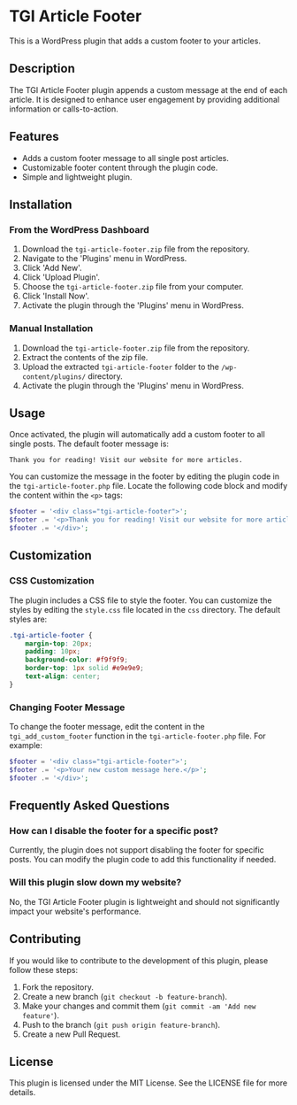 
# TGI Article Footer

This is a WordPress plugin that adds a custom footer to your articles.

## Description

The TGI Article Footer plugin appends a custom message at the end of each article. It is designed to enhance user engagement by providing additional information or calls-to-action.

## Features

- Adds a custom footer message to all single post articles.
- Customizable footer content through the plugin code.
- Simple and lightweight plugin.

## Installation

### From the WordPress Dashboard

1. Download the `tgi-article-footer.zip` file from the repository.
2. Navigate to the 'Plugins' menu in WordPress.
3. Click 'Add New'.
4. Click 'Upload Plugin'.
5. Choose the `tgi-article-footer.zip` file from your computer.
6. Click 'Install Now'.
7. Activate the plugin through the 'Plugins' menu in WordPress.

### Manual Installation

1. Download the `tgi-article-footer.zip` file from the repository.
2. Extract the contents of the zip file.
3. Upload the extracted `tgi-article-footer` folder to the `/wp-content/plugins/` directory.
4. Activate the plugin through the 'Plugins' menu in WordPress.

## Usage

Once activated, the plugin will automatically add a custom footer to all single posts. The default footer message is:

```
Thank you for reading! Visit our website for more articles.
```

You can customize the message in the footer by editing the plugin code in the `tgi-article-footer.php` file. Locate the following code block and modify the content within the `<p>` tags:

```php
$footer = '<div class="tgi-article-footer">';
$footer .= '<p>Thank you for reading! Visit our website for more articles.</p>';
$footer .= '</div>';
```

## Customization

### CSS Customization

The plugin includes a CSS file to style the footer. You can customize the styles by editing the `style.css` file located in the `css` directory. The default styles are:

```css
.tgi-article-footer {
    margin-top: 20px;
    padding: 10px;
    background-color: #f9f9f9;
    border-top: 1px solid #e9e9e9;
    text-align: center;
}
```

### Changing Footer Message

To change the footer message, edit the content in the `tgi_add_custom_footer` function in the `tgi-article-footer.php` file. For example:

```php
$footer = '<div class="tgi-article-footer">';
$footer .= '<p>Your new custom message here.</p>';
$footer .= '</div>';
```

## Frequently Asked Questions

### How can I disable the footer for a specific post?

Currently, the plugin does not support disabling the footer for specific posts. You can modify the plugin code to add this functionality if needed.

### Will this plugin slow down my website?

No, the TGI Article Footer plugin is lightweight and should not significantly impact your website's performance.

## Contributing

If you would like to contribute to the development of this plugin, please follow these steps:

1. Fork the repository.
2. Create a new branch (`git checkout -b feature-branch`).
3. Make your changes and commit them (`git commit -am 'Add new feature'`).
4. Push to the branch (`git push origin feature-branch`).
5. Create a new Pull Request.

## License

This plugin is licensed under the MIT License. See the LICENSE file for more details.
```
